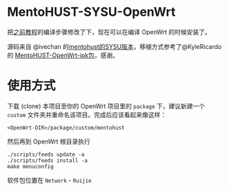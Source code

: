 # MentoHUST-SYSU-OpenWrt

把[之前教程](https://kumatea.github.io/MentoHUST-SYSU-Guide/Guide.html)的编译步骤修改了下，现在可以在编译 OpenWrt 的时候安装了。

源码来自 @ivechan 的[mentohust的SYSU版本](https://github.com/ivechan/mentohust-SYSU)，移植方式参考了@KyleRicardo 的 [MentoHUST-OpenWrt-ipk包](https://github.com/KyleRicardo/MentoHUST-OpenWrt-ipk)，感谢。

# 使用方式

下载 (clone) 本项目至你的 OpenWrt 项目里的 `package` 下，建议新建一个 `custom` 文件夹并重命名该项目。完成后应该看起来像这样：

`<OpenWrt-DIR>/package/custom/mentohust`

然后再到 OpenWrt 根目录执行

```
./scripts/feeds update -a
./scripts/feeds install -a
make menuconfig
```

软件包位置在 `Network` - `Ruijie`
